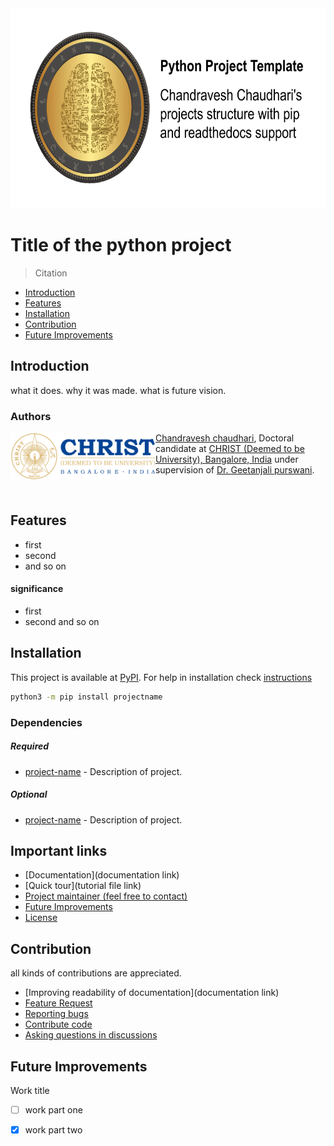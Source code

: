 <div align="center">
  <img src="https://raw.githubusercontent.com/chandraveshchaudhari/personal-information/bf3d602dbbf0b7d0bbe6461351c163144b617d24/logos/my%20github%20logo%20template-python%20project%20template%20small.png" width="640" height="320">
</div>

# Title of the python project
> Citation

- [Introduction](#introduction)
- [Features](#features)
- [Installation](#installation)
- [Contribution](#contribution)
- [Future Improvements](#future-improvements)

## Introduction
what it does. why it was made. what is future vision. 

### Authors
<img align="left" width="231.95" height="75" src="https://raw.githubusercontent.com/chandraveshchaudhari/personal-information/initial_setup/images/christ.png">

[Chandravesh chaudhari][chandravesh linkedin], Doctoral candidate at [CHRIST (Deemed to be University), Bangalore, India][christ university website] under supervision of [Dr. Geetanjali purswani][geetanjali linkedin].

<br/>

[chandravesh linkedin]: https://www.linkedin.com/in/chandravesh-chaudhari "chandravesh linkedin profile"
[geetanjali linkedin]: https://www.linkedin.com/in/dr-geetanjali-purswani-546336b8 "geetanjali linkedin profile"
[christ university website]: https://christuniversity.in/ "website"

## Features
- first
- second
- and so on

#### significance
- first
- second and so on

## Installation 
This project is available at [PyPI](url). For help in installation check 
[instructions](https://packaging.python.org/tutorials/installing-packages/#installing-from-pypi)
```bash
python3 -m pip install projectname  
```

### Dependencies
##### Required
- [project-name](url) - Description of project.

##### Optional
- [project-name](url) - Description of project.

## Important links
- [Documentation](documentation link)
- [Quick tour](tutorial file link)
- [Project maintainer (feel free to contact)](mailto:chandraveshchaudhari@gmail.com?subject=[GitHub]%20Source%20repository-name) 
- [Future Improvements](https://github.com/chandraveshchaudhari/repository-name/projects)
- [License](https://github.com/chandraveshchaudhari/repository-name/blob/master/LICENSE.txt)

## Contribution
all kinds of contributions are appreciated.
- [Improving readability of documentation](documentation link)
- [Feature Request](https://github.com/chandraveshchaudhari/repository-name/issues/new/choose)
- [Reporting bugs](https://github.com/chandraveshchaudhari/repository-name/issues/new/choose)
- [Contribute code](https://github.com/chandraveshchaudhari/repository-name/compare)
- [Asking questions in discussions](https://github.com/chandraveshchaudhari/repository-name/discussions)

## Future Improvements
Work title
- [ ] work part one
- [X] work part two

